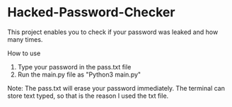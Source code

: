 ﻿# Hacked-Password-Checker
 
 This project enables you to check if your password was leaked and how many times.
 
 How to use
 1. Type your password in the pass.txt file 
 2. Run the main.py file as "Python3 main.py"
 
 Note: The pass.txt will erase your password immediately. The terminal can store text typed, so that is the reason I used the txt file.
